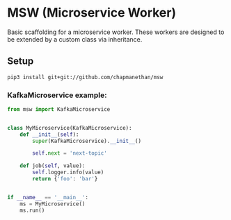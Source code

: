 # MSW (Microservice Worker)

Basic scaffolding for a microservice worker. These workers are designed to be extended by a custom class via inheritance.

<!-- Two types of workers are supported:
- Kafka
- ZMQ -->

## Setup
```bash
pip3 install git+git://github.com/chapmanethan/msw
```

### KafkaMicroservice example:
```py
from msw import KafkaMicroservice


class MyMicroservice(KafkaMicroservice):
    def __init__(self):
        super(KafkaMicroservice).__init__()

        self.next = 'next-topic'

    def job(self, value):
        self.logger.info(value)
        return {'foo': 'bar'}


if __name__ == '__main__':
    ms = MyMicroservice()
    ms.run()
```

<!-- ### ZMQMicroservice example:
```py
import os
from msw import ZMQMicroservice


class MyMicroservice(ZMQMicroservice):
    def __init__(self):
        self.ENV = {
            'CUSTOM_VAR': os.environ.get('CUSTOM_VAR')
        }

        super(ZMQMicroservice).__init__()

        self.custom = self.ENV['CUSTOM_VAR']

        def job(self, value):
            pass

if __name__ == '__main__':
    ms = MyMicroservice()
    ms.run()
``` -->
